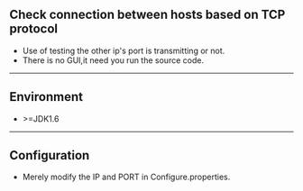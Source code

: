 ## Check connection between hosts based on TCP protocol  
* Use of testing the other ip's port is transmitting or not.  
* There is no GUI,it need you run the source code.  
---
## Environment  
* \>=JDK1.6
---
## Configuration  
* Merely modify the IP and PORT in Configure.properties.


